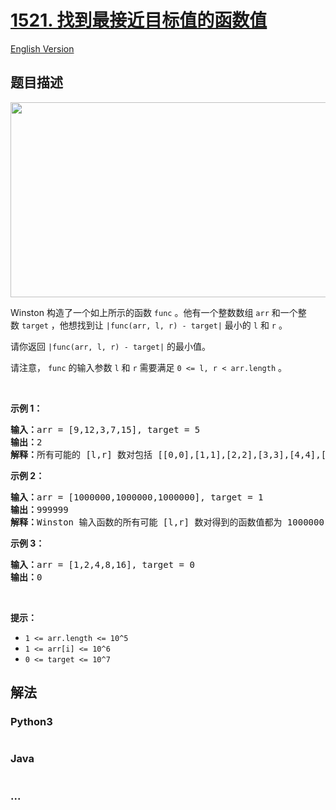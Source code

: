 # [1521. 找到最接近目标值的函数值](https://leetcode-cn.com/problems/find-a-value-of-a-mysterious-function-closest-to-target)

[English Version](/solution/1500-1599/1521.Find%20a%20Value%20of%20a%20Mysterious%20Function%20Closest%20to%20Target/README_EN.md)

## 题目描述

<!-- 这里写题目描述 -->

<p><img alt="" src="https://cdn.jsdelivr.net/gh/doocs/leetcode@main/solution/1500-1599/1521.Find%20a%20Value%20of%20a%20Mysterious%20Function%20Closest%20to%20Target/images/change.png" style="height: 312px; width: 635px;"></p>

<p>Winston 构造了一个如上所示的函数&nbsp;<code>func</code>&nbsp;。他有一个整数数组&nbsp;<code>arr</code>&nbsp;和一个整数&nbsp;<code>target</code>&nbsp;，他想找到让&nbsp;<code>|func(arr, l, r) - target|</code>&nbsp;最小的 <code>l</code>&nbsp;和 <code>r</code>&nbsp;。</p>

<p>请你返回&nbsp;<code>|func(arr, l, r) - target|</code>&nbsp;的最小值。</p>

<p>请注意，&nbsp;<code>func</code> 的输入参数&nbsp;<code>l</code> 和&nbsp;<code>r</code>&nbsp;需要满足&nbsp;<code>0 &lt;= l, r &lt; arr.length</code>&nbsp;。</p>

<p>&nbsp;</p>

<p><strong>示例 1：</strong></p>

<pre><strong>输入：</strong>arr = [9,12,3,7,15], target = 5
<strong>输出：</strong>2
<strong>解释：</strong>所有可能的 [l,r] 数对包括 [[0,0],[1,1],[2,2],[3,3],[4,4],[0,1],[1,2],[2,3],[3,4],[0,2],[1,3],[2,4],[0,3],[1,4],[0,4]]， Winston 得到的相应结果为 [9,12,3,7,15,8,0,3,7,0,0,3,0,0,0] 。最接近 5 的值是 7 和 3，所以最小差值为 2 。
</pre>

<p><strong>示例 2：</strong></p>

<pre><strong>输入：</strong>arr = [1000000,1000000,1000000], target = 1
<strong>输出：</strong>999999
<strong>解释：</strong>Winston 输入函数的所有可能 [l,r] 数对得到的函数值都为 1000000 ，所以最小差值为 999999 。
</pre>

<p><strong>示例 3：</strong></p>

<pre><strong>输入：</strong>arr = [1,2,4,8,16], target = 0
<strong>输出：</strong>0
</pre>

<p>&nbsp;</p>

<p><strong>提示：</strong></p>

<ul>
	<li><code>1 &lt;= arr.length &lt;= 10^5</code></li>
	<li><code>1 &lt;= arr[i] &lt;= 10^6</code></li>
	<li><code>0 &lt;= target &lt;= 10^7</code></li>
</ul>

## 解法

<!-- 这里可写通用的实现逻辑 -->

<!-- tabs:start -->

### **Python3**

<!-- 这里可写当前语言的特殊实现逻辑 -->

```python

```

### **Java**

<!-- 这里可写当前语言的特殊实现逻辑 -->

```java

```

### **...**

```

```

<!-- tabs:end -->

